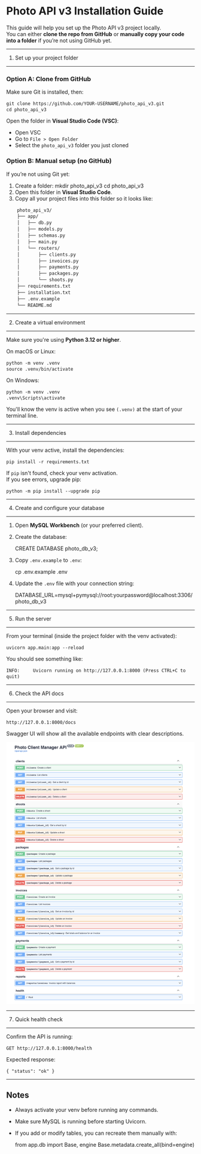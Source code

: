 # Photo API v3 Installation Guide

This guide will help you set up the Photo API v3 project locally.  
You can either **clone the repo from GitHub** or **manually copy your code into a folder** if you’re not using GitHub yet.

---

1) Set up your project folder
-----------------------------

### Option A: Clone from GitHub
Make sure Git is installed, then:

    git clone https://github.com/YOUR-USERNAME/photo_api_v3.git
    cd photo_api_v3

Open the folder in **Visual Studio Code (VSC)**:
- Open VSC
- Go to `File > Open Folder`
- Select the `photo_api_v3` folder you just cloned

### Option B: Manual setup (no GitHub)
If you’re not using Git yet:
1. Create a folder:
    mkdir photo_api_v3
    cd photo_api_v3
2. Open this folder in **Visual Studio Code**.
3. Copy all your project files into this folder so it looks like:
```bash
    photo_api_v3/
    ├── app/
    │   ├── db.py
    │   ├── models.py
    │   ├── schemas.py
    │   ├── main.py
    │   └── routers/
    │       ├── clients.py
    │       ├── invoices.py
    │       ├── payments.py
    │       ├── packages.py
    │       └── shoots.py
    ├── requirements.txt
    ├── installation.txt
    ├── .env.example
    └── README.md
```
---

2) Create a virtual environment
-------------------------------
Make sure you're using **Python 3.12 or higher**.

On macOS or Linux:

    python -m venv .venv
    source .venv/bin/activate

On Windows:

    python -m venv .venv
    .venv\Scripts\activate

You'll know the venv is active when you see `(.venv)` at the start of your terminal line.

---

3) Install dependencies
-----------------------
With your venv active, install the dependencies:

    pip install -r requirements.txt

If `pip` isn't found, check your venv activation.  
If you see errors, upgrade pip:

    python -m pip install --upgrade pip

---

4) Create and configure your database
-------------------------------------
1. Open **MySQL Workbench** (or your preferred client).
2. Create the database:

    CREATE DATABASE photo_db_v3;

3. Copy `.env.example` to `.env`:

    cp .env.example .env

4. Update the `.env` file with your connection string:

    DATABASE_URL=mysql+pymysql://root:yourpassword@localhost:3306/photo_db_v3

---

5) Run the server
-----------------
From your terminal (inside the project folder with the venv activated):

    uvicorn app.main:app --reload

You should see something like:

    INFO:     Uvicorn running on http://127.0.0.1:8000 (Press CTRL+C to quit)

---

6) Check the API docs
---------------------
Open your browser and visit:

    http://127.0.0.1:8000/docs

Swagger UI will show all the available endpoints with clear descriptions.

![Photo Client Manager API](./docs/Photo_Client_Manager_API.png)

---

7) Quick health check
---------------------
Confirm the API is running:

    GET http://127.0.0.1:8000/health

Expected response:

    { "status": "ok" }

---

Notes
-----
- Always activate your venv before running any commands.
- Make sure MySQL is running before starting Uvicorn.
- If you add or modify tables, you can recreate them manually with:

    from app.db import Base, engine
    Base.metadata.create_all(bind=engine)
